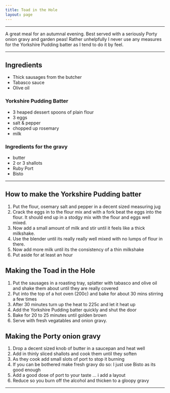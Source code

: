 ```yaml
---
title: Toad in the Hole
layout: page
---
```


---

A great meal for an autumnal evening.  Best served with a seriously Porty onion gravy and garden peas!  Rather unhelpfully I never use any measures for the Yorkshire Pudding batter as I tend to do it by feel.

---

## Ingredients
 - Thick sausages from the butcher
 - Tabasco sauce
 - Olive oil

### Yorkshire Pudding Batter
 - 3 heaped dessert spoons of plain flour
 - 3 eggs
 - salt & pepper
 - chopped up rosemary
 - milk

### Ingredients for the gravy
 - butter
 - 2 or 3 shallots
 - Ruby Port
 - Bisto

---

## How to make the Yorkshire Pudding batter
1. Put the flour, osemary salt and pepper in a decent sized measuring jug
1. Crack the eggs in to the flour mix and with a fork beat the eggs into the flour.  It should end up in a stodgy mix with the flour and eggs well mixed.
1. Now add a small amount of milk and stir until it feels like a thick milkshake.
1. Use the blender until its really really well mixed with no lumps of flour in there.
1. Now add more milk until its the consistency of a thin milkshake
1. Put aside for at least an hour

## Making the Toad in the Hole
1. Put the sausages in a roasting tray, splatter with tabasco and olive oil and shake them about until they are really covered
1. Put into the top of a hot oven (200c) and bake for about 30 mins stirring a few times
1. After 30 minutes turn up the heat to 225c and let it heat up
1. Add the Yorkshire Pudding batter quickly and shut the door
1. Bake for 20 to 25 minutes until golden brown
1. Serve with fresh vegatables and onion gravy.

## Making the Porty onion gravy
1. Drop a decent sized knob of butter in a saucepan and heat well
1. Add in thinly sliced shallots and cook them until they soften
1. As they cook add small slots of port to stop it burning
1. If you can be bothered make fresh gravy do so: I just use Bisto as its good enough
1. Add a good dose of port to your taste ... i add a layout
1. Reduce so you burn off the alcohol and thicken to a gloopy gravy

---